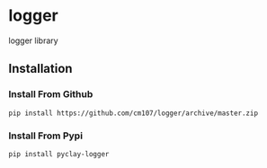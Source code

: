 # logger
logger library

## Installation
### Install From Github
```console
pip install https://github.com/cm107/logger/archive/master.zip
```

### Install From Pypi
```console
pip install pyclay-logger
```